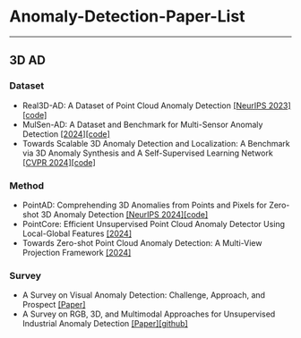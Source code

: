 # Anomaly-Detection-Paper-List
---
## 3D AD
  ### Dataset
  + Real3D-AD: A Dataset of Point Cloud Anomaly Detection [[NeurIPS 2023]](https://arxiv.org/abs/2309.13226)[[code]](https://github.com/M-3LAB/Real3D-AD)
  + MulSen-AD: A Dataset and Benchmark for Multi-Sensor Anomaly Detection [[2024]](https://zzzbbbzzz.github.io/MulSen_AD/index.html)[[code]](https://github.com/ZZZBBBZZZ/MulSen-AD)
  + Towards Scalable 3D Anomaly Detection and Localization: A Benchmark via 3D Anomaly Synthesis and A Self-Supervised Learning Network [[CVPR 2024]](https://arxiv.org/abs/2311.14897)[[code]](https://github.com/Chopper-233/Anomaly-ShapeNet)

  ### Method
  + PointAD: Comprehending 3D Anomalies from Points and Pixels for Zero-shot 3D Anomaly Detection [[NeurIPS 2024]](https://arxiv.org/abs/2410.00320)[[code]](https://github.com/zqhang/PointAD)
  + PointCore: Efficient Unsupervised Point Cloud Anomaly Detector Using Local-Global Features [[2024]](https://arxiv.org/abs/2403.01804)
  + Towards Zero-shot Point Cloud Anomaly Detection: A Multi-View Projection Framework [[2024]](https://arxiv.org/abs/2409.13162)

  ### Survey
  + A Survey on Visual Anomaly Detection: Challenge, Approach, and Prospect [[Paper]](https://arxiv.org/pdf/2401.16402)
  + A Survey on RGB, 3D, and Multimodal Approaches for Unsupervised Industrial Anomaly Detection [[Paper]](https://arxiv.org/pdf/2410.21982)[[github]](https://github.com/Sunny5250/Awesome-Multi-Setting-UIAD)
